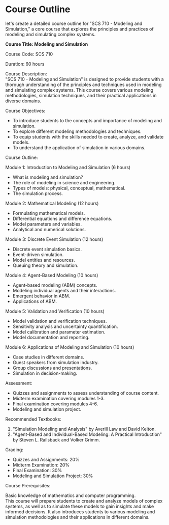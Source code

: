 # Course Outline
let's create a detailed course outline for "SCS 710 - Modeling and Simulation," a core course that explores the principles and practices of modeling and simulating complex systems.<br>

<p><b>Course Title: Modeling and Simulation</b>

<p>Course Code: SCS 710</p>

<p>Duration: 60 hours</p>

Course Description:<br>
"SCS 710 - Modeling and Simulation" is designed to provide students with a thorough understanding of the principles and techniques used in modeling and simulating complex systems. This course covers various modeling methodologies, simulation techniques, and their practical applications in diverse domains.<br>

Course Objectives:

* To introduce students to the concepts and importance of modeling and simulation.
* To explore different modeling methodologies and techniques.
* To equip students with the skills needed to create, analyze, and validate models.
* To understand the application of simulation in various domains.
  
Course Outline:

Module 1: Introduction to Modeling and Simulation (6 hours)

* What is modeling and simulation?
* The role of modeling in science and engineering.
* Types of models: physical, conceptual, mathematical.
* The simulation process.
  
Module 2: Mathematical Modeling (12 hours)

* Formulating mathematical models.
* Differential equations and difference equations.
* Model parameters and variables.
* Analytical and numerical solutions.
  
Module 3: Discrete Event Simulation (12 hours)

* Discrete event simulation basics.
* Event-driven simulation.
* Model entities and resources.
* Queuing theory and simulation.
  
Module 4: Agent-Based Modeling (10 hours)

* Agent-based modeling (ABM) concepts.
* Modeling individual agents and their interactions.
* Emergent behavior in ABM.
* Applications of ABM.
  
Module 5: Validation and Verification (10 hours)

* Model validation and verification techniques.
* Sensitivity analysis and uncertainty quantification.
* Model calibration and parameter estimation.
* Model documentation and reporting.
  
Module 6: Applications of Modeling and Simulation (10 hours)

* Case studies in different domains.
* Guest speakers from simulation industry.
* Group discussions and presentations.
* Simulation in decision-making.
  
Assessment:

* Quizzes and assignments to assess understanding of course content.
* Midterm examination covering modules 1-3.
* Final examination covering modules 4-6.
* Modeling and simulation project.
  
Recommended Textbooks:

1. "Simulation Modeling and Analysis" by Averill Law and David Kelton.
2. "Agent-Based and Individual-Based Modeling: A Practical Introduction" by Steven L. Railsback and Volker Grimm.
   
Grading:

* Quizzes and Assignments: 20%
* Midterm Examination: 20%
* Final Examination: 30%
* Modeling and Simulation Project: 30%
  
Course Prerequisites:

Basic knowledge of mathematics and computer programming.<br>
This course will prepare students to create and analyze models of complex systems, as well as to simulate these models to gain insights and make informed decisions. It also introduces students to various modeling and simulation methodologies and their applications in different domains.<br>
